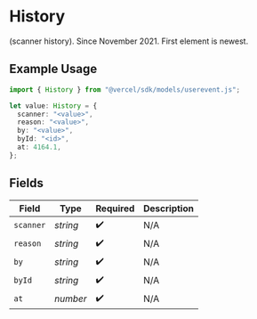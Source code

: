# History

(scanner history). Since November 2021. First element is newest.

## Example Usage

```typescript
import { History } from "@vercel/sdk/models/userevent.js";

let value: History = {
  scanner: "<value>",
  reason: "<value>",
  by: "<value>",
  byId: "<id>",
  at: 4164.1,
};
```

## Fields

| Field              | Type               | Required           | Description        |
| ------------------ | ------------------ | ------------------ | ------------------ |
| `scanner`          | *string*           | :heavy_check_mark: | N/A                |
| `reason`           | *string*           | :heavy_check_mark: | N/A                |
| `by`               | *string*           | :heavy_check_mark: | N/A                |
| `byId`             | *string*           | :heavy_check_mark: | N/A                |
| `at`               | *number*           | :heavy_check_mark: | N/A                |